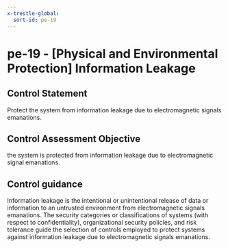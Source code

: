 ```yaml
---
x-trestle-global:
  sort-id: pe-19
---
```


# pe-19 - \[Physical and Environmental Protection\] Information Leakage

## Control Statement

Protect the system from information leakage due to electromagnetic signals emanations.

## Control Assessment Objective

the system is protected from information leakage due to electromagnetic signal emanations.

## Control guidance

Information leakage is the intentional or unintentional release of data or information to an untrusted environment from electromagnetic signals emanations. The security categories or classifications of systems (with respect to confidentiality), organizational security policies, and risk tolerance guide the selection of controls employed to protect systems against information leakage due to electromagnetic signals emanations.
